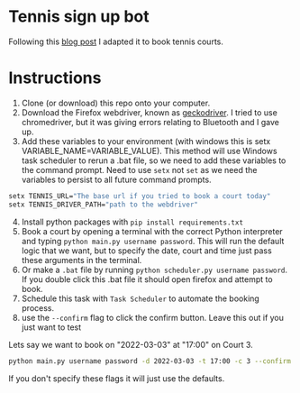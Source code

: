 # Tennis sign up bot

Following this [blog post](https://tmonty.tech/create-an-automated-web-bot-with-selenium-in-python) I adapted it to book tennis courts.

# Instructions

1. Clone (or download) this repo onto your computer.
2. Download the Firefox webdriver, known as [geckodriver](https://github.com/mozilla/geckodriver/releases). I tried to use chromedriver, but it was giving errors relating to Bluetooth and I gave up.
3. Add these variables to your environment (with windows this is setx VARIABLE_NAME=VARIABLE_VALUE). This method will use Windows task scheduler to rerun a .bat file, so we need to add these variables to the command prompt. Need to use `setx` not `set` as we need the variables to persist to all future command prompts.

```bat
setx TENNIS_URL="The base url if you tried to book a court today"
setx TENNIS_DRIVER_PATH="path to the webdriver"
```

4. Install python packages with `pip install requirements.txt`
5. Book a court by opening a terminal with the correct Python interpreter and typing `python main.py username password`. This will run the default logic that we want, but to specify the date, court and time just pass these arguments in the terminal.
6. Or make a `.bat` file by running `python scheduler.py username password`. If you double click this .bat file it should open firefox and attempt to book.
7. Schedule this task with `Task Scheduler` to automate the booking process.
8. use the `--confirm` flag to click the confirm button. Leave this out if you just want to test

Lets say we want to book on "2022-03-03" at "17:00" on Court 3.

```bash
python main.py username password -d 2022-03-03 -t 17:00 -c 3 --confirm
```

If you don't specify these flags it will just use the defaults.